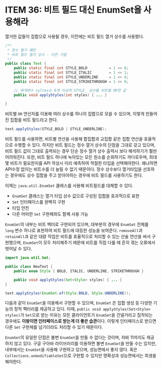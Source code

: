 # ITEM 36: 비트 필드 대신 EnumSet을 사용해라

열거한 값들이 집합으로 사용될 경우, 이전에는 비트 필드 열거 상수를 사용했다.

```java
/**
 * 정수 열거 패턴
 * 비트 필드 열거 상수 - 이전 기법
 */
public class Text {
    public static final int STYLE_BOLD          = 1 << 0;
    public static final int STYLE_ITALIC        = 1 << 1;
    public static final int STYLE_UNDERLINE     = 1 << 0;
    public static final int STYLE_STRIKETHROUGH = 1 << 0;

    // 매개변수 syltes는 0개 이상의 STYLE_ 상수를 비트별 OR한 값
    public void applyStyles(int styles) { ... }
    
}
```

비트별 `OR` 연산자를 이용해 여러 상수를 하나의 집합으로 모을 수 있으며, 이렇게 만들어진 집합을 비트 필드라고 한다.

```java
text.applyStyles(STYLE_BOLD | STYLE_UNDERLINE);
```

비트 필드를 사용하면, 비트별 연산을 사용해 합집합과 교집합 같은 집합 연산을 효율적으로 수행할 수 있다. 하지만 비트 필드는 정수 열거 상수의 단점을 그대로 갖고 있으며, 비트 필드 값이 그대로 출력되는 경우 단순 정수 열거 상수 출력시 보다 해석하기가 훨씬 어려워진다. 또한, 비트 필드 하나에 녹아있는 모든 원소를 순회하기도 까다로우며, 최대 몇 비트가 필요한지를 API 작성시 미리 예측하여 적절한 타입을 선택해야한다. 왜냐하면 API수정 없이는 비트수를 더 늘릴 수 없기 때문이다.
정수 상수보다 열거타입을 선호하는 경우에도 상수 집합을 주고 받아야하는 경우에 비트 필드를 사용하기도 한다.

이제는 `java.util.EnumSet` 클래스를 사용해 비트필드를 대체할 수 있다.

- `EnumSet` 클래스는 열거 타입 상수 값으로 구성된 집합을 효과적으로 표현
- `Set` 인터페이스를 완벽히 구현
- 타입 안전
- 다른 어떠한  `Set` 구현체와도 함꼐 사용 가능

`EnumSet`의 내부는 비트 벡터로 구현되어 있으며, 대부분의 경우에 `EnumSet` 전체를 `long` 변수 하나로 표현하여 비트 필드에 대등한 성능을 보여준다. 
`removeAll`과 `retainAll`과 같은 대량 작업은 비트를 효율적으로 처리할 수 있는 산술 연산을 써서 구현했으며, `EnumSet`이 모두 처리해주기 때문에 비트를 직접 다룰 때 흔히 겪는 오류에서 벗어날 수 있다.

```java
import java.util.Set;

public class NewText {
    public enum Style { BOLD, ITALIC, UNDERLINE, STRIKETHROUGH }

    public void applyStyles(Set<Style> styles) { ... }    
}
```

```java
text.applyStyles(EnumSet.of(Style.BOLD, Style.UNDERLINE));
```

다음과 같이 `EnumSet`을 이용해서 구현할 수 있으며, `EnumSet` 은 집합 생성 등 다양한 기능의 정적 팩터리를 제공하고 있다.
이때, `public void applyStyles(Set<Style> styles)`가 `Set`으로 받는 이유는 모든 클라이언트가 `EnumSet`을 건넬거라고 짐작되는 경우에도 **이왕이면 인터페이스로 받는게 더 좋은 습관**이다. 이렇게 인터페이스로 받으면 다른 `Set` 구현체를 넘기더라도 처리할 수 있기 때문이다.



`EnumSet`의 유일한 단점은 불변 `EnumSet`을 만들 수 없다는 것이며, 자바 11까지도 제공하지 않고 있다. 구글 구아바 라이브러리를 이용하면 불변 `EnumSet`을 만들 수는 있지만, 내부에서는 `EnumSet`을 사용해 구현하고 있으며, 성능면에서 좋지 않다. 혹은 `Collections.unmodifiableSet`으로 구현할 수 있지만 명확성과 성능면에서는 희생을 해야한다.